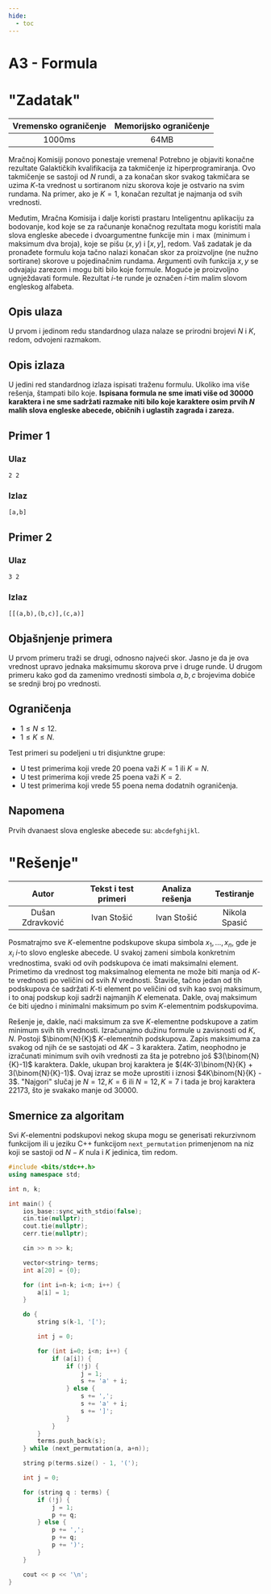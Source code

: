 ```yaml
---
hide:
  - toc
---
```


# A3 - Formula

#  "Zadatak"

| Vremensko ograničenje | Memorijsko ograničenje |
|:-:|:-:|
| 1000ms | 64MB |

Mračnoj Komisiji ponovo ponestaje vremena! Potrebno je objaviti konačne rezultate Galaktičkih kvalifikacija za takmičenje iz hiperprogramiranja. Ovo takmičenje se sastoji od $N$ rundi, a za konačan skor svakog takmičara se uzima $K$-ta vrednost u sortiranom nizu skorova koje je ostvario na svim rundama. Na primer, ako je $K=1$, konačan rezultat je najmanja od svih vrednosti.

Međutim, Mračna Komisija i dalje koristi prastaru Inteligentnu aplikaciju za bodovanje, kod koje se za računanje konačnog rezultata mogu koristiti mala slova engleske abecede i dvoargumentne funkcije $\min$ i $\max$ (minimum i maksimum dva broja), koje se pišu $(x,y)$ i $[x,y]$, redom. Vaš zadatak je da pronađete formulu koja tačno nalazi konačan skor za proizvoljne (ne nužno sortirane) skorove u pojedinačnim rundama.  Argumenti ovih funkcija $x,y$ se odvajaju zarezom i mogu biti bilo koje formule. Moguće je proizvoljno ugnježdavati formule. Rezultat $i$-te runde je označen $i$-tim malim slovom engleskog alfabeta.

## Opis ulaza
U prvom i jedinom redu standardnog ulaza nalaze se prirodni brojevi $N$ i $K$, redom, odvojeni razmakom.

## Opis izlaza
U jedini red standardnog izlaza ispisati traženu formulu. Ukoliko ima više rešenja, štampati bilo koje. **Ispisana formula ne sme imati više od 30000 karaktera i ne sme sadržati razmake niti bilo koje karaktere osim prvih $N$ malih slova engleske abecede, običnih i uglastih zagrada i zareza.**

## Primer 1
### Ulaz
```
2 2
```

### Izlaz
```
[a,b]
```

## Primer 2
### Ulaz
```
3 2
```

### Izlaz
```
[[(a,b),(b,c)],(c,a)]
```

## Objašnjenje primera
U prvom primeru traži se drugi, odnosno najveći skor. Jasno je da je ova vrednost upravo jednaka maksimumu skorova prve i druge runde. U drugom primeru kako god da zamenimo vrednosti simbola $a,b,c$ brojevima dobiće se srednji broj po vrednosti.

## Ograničenja

* $1 \leq N \leq 12$.
* $1 \leq K \leq N$.

Test primeri su podeljeni u tri disjunktne grupe:

* U test primerima koji vrede 20 poena važi $K=1$ ili $K=N$.
* U test primerima koji vrede 25 poena važi $K = 2$.
* U test primerima koji vrede 55 poena nema dodatnih ograničenja.

## Napomena

Prvih dvanaest slova engleske abecede su: `abcdefghijkl`.

#  "Rešenje"

| Autor | Tekst i test primeri | Analiza rеšenja | Testiranje |
|:-:|:-:|:-:|:-:|
| Dušan Zdravković | Ivan Stošić | Ivan Stošić | Nikola Spasić |

Posmatrajmo sve $K$-elementne podskupove skupa simbola $x_1, \ldots, x_n$, gde je $x_i$ $i$-to slovo engleske abecede. U svakoj zameni simbola konkretnim vrednostima, svaki od ovih podskupova će imati maksimalni element. Primetimo da vrednost tog maksimalnog elementa ne može biti manja od $K$-te vrednosti po veličini od svih $N$ vrednosti. Štaviše, tačno jedan od tih podskupova će sadržati $K$-ti element po veličini od svih kao svoj maksimum, i to onaj podskup koji sadrži najmanjih $K$ elemenata. Dakle, ovaj maksimum će biti ujedno i minimalni maksimum po svim $K$-elementnim podskupovima.

Rešenje je, dakle, naći maksimum za sve $K$-elementne podskupove a zatim minimum svih tih vrednosti. Izračunajmo dužinu formule u zavisnosti od $K, N$. Postoji $\binom{N}{K}$ $K$-elementnih podskupova. Zapis maksimuma za svakog od njih će se sastojati od $4K-3$ karaktera. Zatim, neophodno je izračunati minimum svih ovih vrednosti za šta je potrebno još $3(\binom{N}{K}-1)$ karaktera. Dakle, ukupan broj karaktera je $(4K-3)\binom{N}{K} + 3(\binom{N}{K}-1)$. Ovaj izraz se može uprostiti i iznosi $4K\binom{N}{K} - 3$. "Najgori" slučaj je $N=12, K=6$ ili $N=12, K=7$ i tada je broj karaktera $22173$, što je svakako manje od $30000$.

## Smernice za algoritam

Svi $K$-elementni podskupovi nekog skupa mogu se generisati rekurzivnom funkcijom ili u jeziku C++ funkcijom `next_permutation` primenjenom na niz koji se sastoji od $N-K$ nula i $K$ jedinica, tim redom.



``` cpp title="06_formula.cpp" linenums="1"
#include <bits/stdc++.h>
using namespace std;

int n, k;

int main() {
	ios_base::sync_with_stdio(false);
	cin.tie(nullptr);
	cout.tie(nullptr);
	cerr.tie(nullptr);

	cin >> n >> k;

	vector<string> terms;
	int a[20] = {0};

	for (int i=n-k; i<n; i++) {
		a[i] = 1;
	}

	do {
		string s(k-1, '[');

		int j = 0;

		for (int i=0; i<n; i++) {
			if (a[i]) {
				if (!j) {
					j = 1;
					s += 'a' + i;
				} else {
					s += ',';
					s += 'a' + i;
					s += ']';
				}
			}
		}
		terms.push_back(s);
	} while (next_permutation(a, a+n));

	string p(terms.size() - 1, '(');

	int j = 0;

	for (string q : terms) {
		if (!j) {
			j = 1;
			p += q;
		} else {
			p += ',';
			p += q;
			p += ')';
		}
	}

	cout << p << '\n';
}
```
